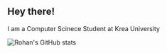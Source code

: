 ## Hey there!

I am a Computer Scinece Student at Krea University

![Rohan's GitHub stats](https://github-readme-stats.vercel.app/api?username=anuraghazra&theme=transparent_icons=true)
